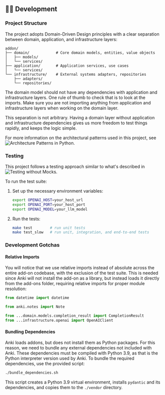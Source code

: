 ## 🧑‍💻 Development

### Project Structure

The project adopts Domain-Driven Design principles with a clear separation between domain, application, and infrastructure layers:

```
addon/
├── domain/            # Core domain models, entities, value objects
│   ├── models/
│   └── services/
├── application/       # Application services, use cases
│   └── services/
└── infrastructure/    # External systems adapters, repositories
    ├── adapters/
    └── repositories/
```

The domain model should not have any dependencies with application and infrastructure layers. One rule of thumb to check that is to look at the imports. Make sure you are not importing anything from application and infrastructure layers when working on the domain layer. 

This separation is not arbitrary. Having a domain layer without application and infrastructure dependencies gives us more freedom to test things rapidly, and keeps the logic simple.

For more information on the architectural patterns used in this project, see ![Architecture Patterns in Python](https://www.cosmicpython.com/).

### Testing

This project follows a testing approach similar to what's described in ![Testing without Mocks](https://www.jamesshore.com/v2/projects/nullables/testing-without-mocks).

To run the test suite:

1. Set up the necessary environment variables:
   ```bash
   export OPENAI_HOST=your_host_url
   export OPENAI_PORT=your_host_port
   export OPENAI_MODEL=your_llm_model
   ```

2. Run the tests:
   ```bash
   make test        # run unit tests
   make test_slow   # run unit, integration, and end-to-end tests
   ```

### Development Gotchas

#### Relative Imports

You will notice that we use relative imports instead of absolute across the entire add-on codebase, with the exclusion of the test suite. This is needed since Anki will not install the add-on as a library, but instead loads it directly from the add-ons folder, requiring relative imports for proper module resolution:

```python
from datetime import datetime

from anki.notes import Note

from ...domain.models.completion_result import CompletionResult
from ...infrastructure.openai import OpenAIClient
```

#### Bundling Dependencies

Anki loads addons, but does not install them as Python packages. For this reason, we need to bundle any external dependencies not included with Anki. These dependencies must be compiled with Python 3.9, as that is the Python interpreter version used by Anki. To bundle the required dependencies, use the provided script:

```bash
./bundle_dependencies.sh
```

This script creates a Python 3.9 virtual environment, installs `pydantic` and its dependencies, and copies them to the `./vendor` directory.
